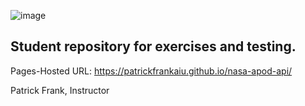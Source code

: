 ![image](https://github.com/PatrickFrankAIU/GradeManagerProject/assets/134087916/b5d814bf-e38f-456f-8f9c-cb5a98fb52fa)

## Student repository for exercises and testing.    

Pages-Hosted URL: https://patrickfrankaiu.github.io/nasa-apod-api/

Patrick Frank, Instructor
